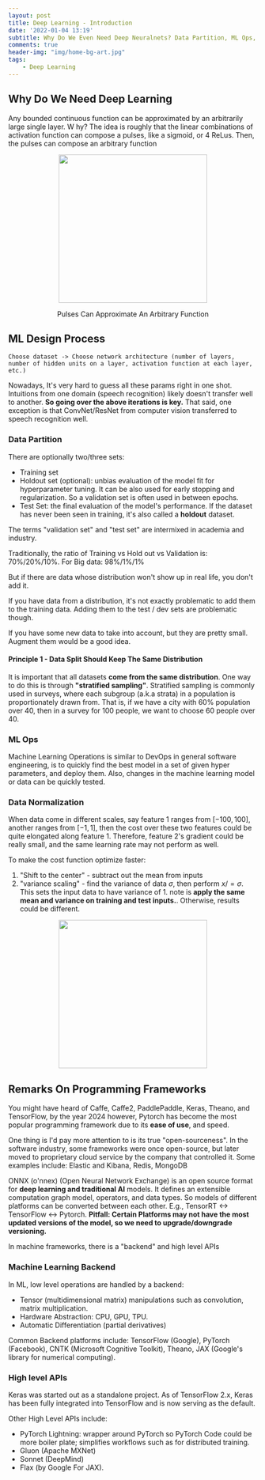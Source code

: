 ```yaml
---
layout: post
title: Deep Learning - Introduction
date: '2022-01-04 13:19'
subtitle: Why Do We Even Need Deep Neuralnets? Data Partition, ML Ops, Data Normalization
comments: true
header-img: "img/home-bg-art.jpg"
tags:
    - Deep Learning
---
```



## Why Do We Need Deep Learning

Any bounded continuous function can be approximated by an arbitrarily large single layer. W hy? The idea is roughly that the linear combinations of activation function can compose a pulses, like a sigmoid, or 4 ReLus. Then, the pulses can compose an arbitrary function

<p align="center">
<img src="https://github.com/RicoJia/Machine_Learning/assets/39393023/d1020b0c-776f-47c5-971f-b673d27e587b" height="300" width="width"/>
<figcaption align="center">Pulses Can Approximate An Arbitrary Function</figcaption>
</p>

## ML Design Process

```text
Choose dataset -> Choose network architecture (number of layers, number of hidden units on a layer, activation function at each layer, etc.)
```

Nowadays, It's very hard to guess all these params right in one shot. Intuitions from one domain (speech recognition) likely doesn't transfer well to another. **So going over the above iterations is key.** That said, one exception is that ConvNet/ResNet from computer vision transferred to speech recognition well.


### Data Partition

There are optionally two/three sets:

- Training set
- Holdout set (optional): unbias evaluation of the model fit for hyperparameter tuning. It can be also used for early stopping and regularization. So a validation set is often used in between epochs.
- Test Set: the final evaluation of the model's performance. If the dataset has never been seen in training, it's also called a **holdout** dataset.

The terms "validation set" and "test set" are intermixed in academia and industry.

Traditionally, the ratio of Training vs Hold out vs Validation is: 70%/20%/10%. For Big data: 98%/1%/1%

But if there are data whose distribution won't show up in real life, you don't add it.

If you have data from a distribution, it's not exactly problematic to add them to the training data. Adding them to the test / dev sets are problematic though.

If you have some new data to take into account, but they are pretty small. Augment them would be a good idea.

#### Principle 1 - Data Split Should Keep The Same Distribution

It is important that all datasets **come from the same distribution**. One way to do this is through **"stratified sampling"**. Stratified sampling is commonly used in surveys, where each subgroup (a.k.a strata) in a population is proportionately drawn from. That is, if we have a city with 60% population over 40, then in a survey for 100 people, we want to choose 60 people over 40.

### ML Ops

Machine Learning Operations is similar to DevOps in general software engineering, is to quickly find the best model in a set of given hyper parameters, and deploy them. Also, changes in the machine learning model or data can be quickly tested.

### Data Normalization

When data come in different scales, say feature 1 ranges from $[-100, 100]$, another ranges from $[-1, 1]$, then the cost over these two features could be quite elongated along feature 1. Therefore, feature 2's gradient could be really small, and the same learning rate may not perform as well.

To make the cost function optimize faster:

1. "Shift to the center" - subtract out the mean from inputs
2. "variance scaling" - find the variance of data $\sigma$, then perform $x /= \sigma$. This sets the input data to have variance of 1.
 note is **apply the same mean and variance on training and test inputs.**. Otherwise, results could be different. 

<div style="text-align: center;">
<p align="center">
    <figure>
        <img src="https://github.com/user-attachments/assets/67600541-961e-4096-a656-747e608274f6" height="300" alt=""/>
    </figure>
</p>
</div>

## Remarks On Programming Frameworks

You might have heard of Caffe, Caffe2, PaddlePaddle, Keras, Theano, and TensorFlow, by the year 2024 however, Pytorch has become the most popular programming framework due to its **ease of use**, and speed.

One thing is I'd pay more attention to is its true "open-sourceness". In the software industry, some frameworks were once open-source, but later moved to proprietary cloud service by the company that controlled it. Some examples include: Elastic and Kibana, Redis, MongoDB

ONNX (o'nnex) (Open Neural Network Exchange) is an open source format for **deep learning and traditional AI** models. It defines an extensible computation graph model, operators, and data types. So models of different platforms can be converted between each other. E.g., TensorRT <-> TensorFlow <-> Pytorch. **Pitfall: Certain Platforms may not have the most updated versions of the model, so we need to upgrade/downgrade versioning.**

In machine frameworks, there is a "backend" and high level APIs

### Machine Learning Backend

In ML, low level operations are handled by a backend:

- Tensor (multidimensional matrix) manipulations such as convolution, matrix multiplication.
- Hardware Abstraction: CPU, GPU, TPU.
- Automatic Differentiation (partial derivatives)

Common Backend platforms include: TensorFlow (Google), PyTorch (Facebook), CNTK (Microsoft Cognitive Toolkit), Theano, JAX (Google's library for numerical computing).

### High level APIs

Keras was started out as a standalone project. As of TensorFlow 2.x, Keras has been fully integrated into TensorFlow and is now serving as the default.

Other High Level APIs include:
- PyTorch Lightning: wrapper around PyTorch so PyTorch Code could be more boiler plate; simplifies workflows such as for distributed training.
- Gluon (Apache MXNet)
- Sonnet (DeepMind)
- Flax (by Google For JAX).